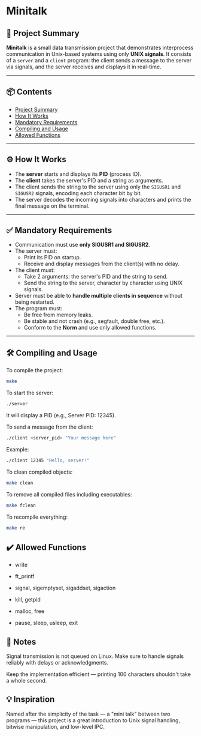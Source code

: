 # Minitalk

## 🧠 Project Summary

**Minitalk** is a small data transmission project that demonstrates interprocess communication in Unix-based systems using only **UNIX signals**. It consists of a `server` and a `client` program: the client sends a message to the server via signals, and the server receives and displays it in real-time.

---

## 📦 Contents

- [Project Summary](#-project-summary)
- [How It Works](#-how-it-works)
- [Mandatory Requirements](#-mandatory-requirements)
- [Compiling and Usage](#-compiling-and-usage)
- [Allowed Functions](#-allowed-functions)

---

## ⚙️ How It Works

- The **server** starts and displays its **PID** (process ID).
- The **client** takes the server's PID and a string as arguments.
- The client sends the string to the server using only the `SIGUSR1` and `SIGUSR2` signals, encoding each character bit by bit.
- The server decodes the incoming signals into characters and prints the final message on the terminal.

---

## ✅ Mandatory Requirements

- Communication must use **only SIGUSR1 and SIGUSR2**.
- The server must:
  - Print its PID on startup.
  - Receive and display messages from the client(s) with no delay.
- The client must:
  - Take 2 arguments: the server's PID and the string to send.
  - Send the string to the server, character by character using UNIX signals.
- Server must be able to **handle multiple clients in sequence** without being restarted.
- The program must:
  - Be free from memory leaks.
  - Be stable and not crash (e.g., segfault, double free, etc.).
  - Conform to the **Norm** and use only allowed functions.

---

## 🛠 Compiling and Usage

To compile the project:

```bash
make
```
To start the server:

```bash
./server
```
It will display a PID (e.g., Server PID: 12345).

To send a message from the client:

```bash
./client <server_pid> "Your message here"
```

Example:

```bash
./client 12345 "Hello, server!"
```

To clean compiled objects:

```bash
make clean
```
To remove all compiled files including executables:

```bash
make fclean
```
To recompile everything:

```bash
make re
```
## ✔️ Allowed Functions
- write

- ft_printf

- signal, sigemptyset, sigaddset, sigaction

- kill, getpid

- malloc, free

- pause, sleep, usleep, exit

## 👀 Notes
Signal transmission is not queued on Linux. Make sure to handle signals reliably with delays or acknowledgments.

Keep the implementation efficient — printing 100 characters shouldn't take a whole second.

## 💡 Inspiration
Named after the simplicity of the task — a "mini talk" between two programs — this project is a great introduction to Unix signal handling, bitwise manipulation, and low-level IPC.
